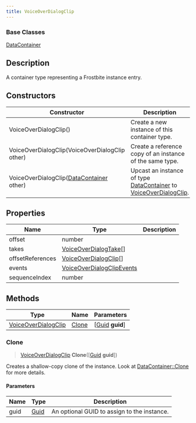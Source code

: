 ```yaml
---
title: VoiceOverDialogClip
---
```

### Base Classes

[DataContainer](/vext/ref/shared/class/datacontainer)

## Description

A container type representing a Frostbite instance entry.

## Constructors

| Constructor                                                                    | Description                                                                                                                   |
| ------------------------------------------------------------------------------ | ----------------------------------------------------------------------------------------------------------------------------- |
| VoiceOverDialogClip()                                                          | Create a new instance of this container type.                                                                                 |
| VoiceOverDialogClip(VoiceOverDialogClip other)                                 | Create a reference copy of an instance of the same type.                                                                      |
| VoiceOverDialogClip([DataContainer](/vext/ref/shared/class/datacontainer) other) | Upcast an instance of type [DataContainer](/vext/ref/shared/class/datacontainer) to [VoiceOverDialogClip](VoiceOverDialogClip). |

## Properties

| Name             | Type                                                   | Description |
| ---------------- | ------------------------------------------------------ | ----------- |
| offset           | number                                                 |             |
| takes            | [VoiceOverDialogTake](VoiceOverDialogTake)\[\]         |             |
| offsetReferences | [VoiceOverDialogClip](VoiceOverDialogClip)\[\]         |             |
| events           | [VoiceOverDialogClipEvents](VoiceOverDialogClipEvents) |             |
| sequenceIndex    | number                                                 |             |

## Methods

| Type                                       | Name            | Parameters                                     |
| ------------------------------------------ | --------------- | ---------------------------------------------- |
| [VoiceOverDialogClip](VoiceOverDialogClip) | [Clone](#clone) | \[[Guid](/vext/ref/shared/class/guid) **guid**\] |

### Clone

> [VoiceOverDialogClip](VoiceOverDialogClip) **Clone**(\[[Guid](/vext/ref/shared/class/guid) **guid**\])

Creates a shallow-copy clone of the instance. Look at [DataContainer::Clone](/vext/ref/shared/class/datacontainer#clone) for more details.

#### Parameters

| Name | Type         | Description                                 |
| ---- | ------------ | ------------------------------------------- |
| guid | [Guid](Guid) | An optional GUID to assign to the instance. |
